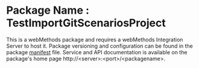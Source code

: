 # Package Name : TestImportGitScenariosProject
This is a webMethods package and requires a webMethods Integration Server to host it. Package versioning and configuration can be found in the package [manifest](./TestImportGitScenariosProject/manifest.v3) file. Service and API documentation is available on the package's home page http://&lt;server&gt;:&lt;port&gt;/&lt;packagename>.
